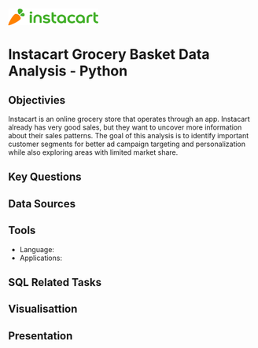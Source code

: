 ![Instacart logo](https://github.com/jiniep/instacart-python/blob/62c64b8e4678a55317aac61839f460926822b740/01%20Project%20Managenent/instacart_logo.png)

# Instacart Grocery Basket Data Analysis - Python 

## Objectivies

Instacart is an online grocery store that operates through an app. Instacart already has very good sales, but they want to uncover more information about their sales patterns. The goal of this analysis is to identify important customer segments for better ad campaign targeting and personalization while also exploring areas with limited market share.

## Key Questions

## Data Sources

## Tools

- Language:
- Applications:


## SQL Related Tasks

## Visualisattion

## Presentation
